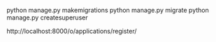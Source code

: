 python manage.py makemigrations
python manage.py migrate
python manage.py createsuperuser


http://localhost:8000/o/applications/register/